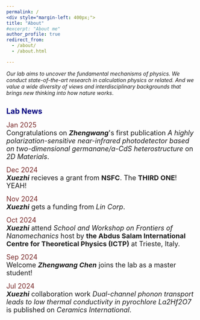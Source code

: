 ```yaml
---
permalink: /
<div style="margin-left: 400px;">
title: "About"
#excerpt: "About me"
author_profile: true
redirect_from: 
  - /about/
  - /about.html

---
```






*Our lab aims to uncover the fundamental mechanisms of physics. We conduct state-of-the-art research in calculation physics or related. And we value a wide diversity of views and interdisciplinary backgrounds that brings new thinking into how nature works*.

<h1 style="color:	#000080; font-size: 20px;">Lab News</h1>

<span style="font-size:18px; color:	#7a2b2b;">Jan 2025  </span>  
<span style="font-size:18px">Congratulations on ***Zhengwang***'s first publication *A highly polarization-sensitive near-infrared photodetector based on two-dimensional germanane/a-CdS heterostructure* on *2D Materials*.</span>

<span style="font-size:18px; color:	#7a2b2b;">Dec 2024  </span>  
<span style="font-size:18px">***Xuezhi*** recieves a grant from **NSFC**. The **THIRD ONE**! YEAH! </span>  

<span style="font-size:18px; color:	#7a2b2b;">Nov 2024  </span>  
<span style="font-size:18px">***Xuezhi*** gets a funding from *Lin Corp*.</span>

<span style="font-size:18px; color:	#7a2b2b;">Oct 2024  </span>  
<span style="font-size:18px">***Xuezhi*** attend *School and Workshop on Frontiers of Nanomechanics* host by **the Abdus Salam International Centre for Theoretical Physics (ICTP)** at Trieste, Italy.</span>

<span style="font-size:18px; color:	#7a2b2b;">Sep 2024  </span>  
<span style="font-size:18px">Welcome ***Zhengwang Chen*** joins the lab as a master student!</span>

<span style="font-size:18px; color:	#7a2b2b;">Jul 2024    </span>  
<span style="font-size:18px">***Xuezhi*** collaboration work *Dual-channel phonon transport leads to low thermal conductivity in pyrochlore La2Hf2O7* is published on *Ceramics International*.</span>

